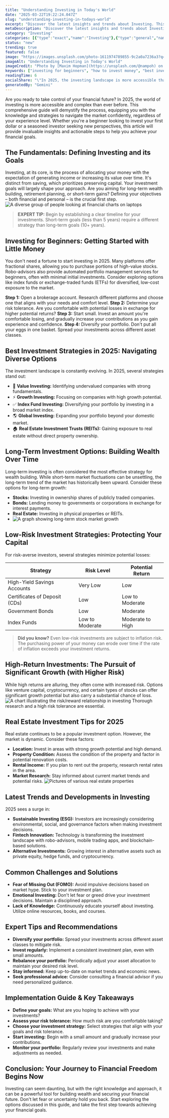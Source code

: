 ```yaml
---
title: "Understanding Investing in Today's World"
date: "2025-03-22T19:22:24.047Z"
slug: "understanding-investing-in-todays-world"
excerpt: "Discover the latest insights and trends about Investing. This comprehensive guide covers everything you need to know about Investing in 2025."
metaDescription: "Discover the latest insights and trends about Investing. This comprehensive guide covers everything you need to know about Investing in 2025."
category: "Investing"
categories: [{"type":"exact","name":"Investing"},{"type":"general","name":"Finance"},{"type":"medium","name":"Financial Markets"},{"type":"specific","name":"Equity Trading"},{"type":"niche","name":"Algorithmic Trading"}]
status: "new"
trending: true
featured: false
image: "https://images.unsplash.com/photo-1611974789855-9c2a0a7236a3?q=85&w=1200&fit=max&fm=webp&auto=compress"
imageAlt: "Understanding Investing in Today's World"
imageCredit: "Photo by [Maxim Hopman](https://unsplash.com/@nampoh) on Unsplash"
keywords: ["investing for beginners", "how to invest money", "best investment strategies", "long term investment options", "investing in stocks for beginners", "low risk investment strategies", "high return investments", "where to invest my money", "real estate investment tips", "how to start investing with little money"]
readingTime: 6
socialShare: "\"In 2025, the investing landscape is more accessible than ever, but success requires understanding your risk tolerance and having a long-term perspective – not chasing quick wins.\""
generatedBy: "Gemini"
---
```




Are you ready to take control of your financial future? In 2025, the world of investing is more accessible and complex than ever before.  This comprehensive guide will demystify the process, equipping you with the knowledge and strategies to navigate the market confidently, regardless of your experience level.  Whether you're a beginner looking to invest your first dollar or a seasoned investor seeking new perspectives, this article will provide invaluable insights and actionable steps to help you achieve your financial goals.

##  The Fundamentals: Defining Investing and its Goals

Investing, at its core, is the process of allocating your money with the expectation of generating income or increasing its value over time.  It's distinct from saving, which prioritizes preserving capital.  Your investment goals will largely shape your approach.  Are you aiming for long-term wealth building, retirement planning, or short-term gains?  Defining your objectives – both financial and personal – is the crucial first step. ![A diverse group of people looking at financial charts on laptops](https://images.unsplash.com/photo-1604594849809-dfedbc827105?q=85&w=1200&fit=max&fm=webp&auto=compress)

> **EXPERT TIP:**  Begin by establishing a clear timeline for your investments.  Short-term goals (less than 5 years) require a different strategy than long-term goals (10+ years).

##  Investing for Beginners: Getting Started with Little Money

You don't need a fortune to start investing in 2025.  Many platforms offer fractional shares, allowing you to purchase portions of high-value stocks. Robo-advisors also provide automated portfolio management services for beginners, often with minimal initial investments.  Consider exploring options like index funds or exchange-traded funds (ETFs) for diversified, low-cost exposure to the market.

**Step 1:** Open a brokerage account.  Research different platforms and choose one that aligns with your needs and comfort level.
**Step 2:** Determine your risk tolerance.  Are you comfortable with potential losses in exchange for higher potential returns?
**Step 3:** Start small.  Invest an amount you're comfortable losing, and gradually increase your contributions as you gain experience and confidence.
**Step 4:** Diversify your portfolio. Don't put all your eggs in one basket. Spread your investments across different asset classes.

##  Best Investment Strategies in 2025: Navigating Diverse Options

The investment landscape is constantly evolving. In 2025, several strategies stand out:

* 🔑 **Value Investing:** Identifying undervalued companies with strong fundamentals.
* ⚡ **Growth Investing:** Focusing on companies with high growth potential.
* ✅ **Index Fund Investing:**  Diversifying your portfolio by investing in a broad market index.
* 🌎 **Global Investing:** Expanding your portfolio beyond your domestic market.
* 🏠 **Real Estate Investment Trusts (REITs):** Gaining exposure to real estate without direct property ownership.

##  Long-Term Investment Options: Building Wealth Over Time

Long-term investing is often considered the most effective strategy for wealth building.  While short-term market fluctuations can be unsettling, the long-term trend of the market has historically been upward.  Consider these options for long-term growth:

* **Stocks:** Investing in ownership shares of publicly traded companies.
* **Bonds:** Lending money to governments or corporations in exchange for interest payments.
* **Real Estate:** Investing in physical properties or REITs.
* ![A graph showing long-term stock market growth](https://images.unsplash.com/photo-1633158829585-23ba8f7c8caf?q=85&w=1200&fit=max&fm=webp&auto=compress)

##  Low-Risk Investment Strategies: Protecting Your Capital

For risk-averse investors, several strategies minimize potential losses:

| Strategy          | Risk Level | Potential Return |
|-----------------|-------------|--------------------|
| High-Yield Savings Accounts | Very Low     | Low              |
| Certificates of Deposit (CDs) | Low          | Low to Moderate  |
| Government Bonds  | Low          | Moderate         |
|  Index Funds      | Low to Moderate | Moderate to High |

> **Did you know?**  Even low-risk investments are subject to inflation risk.  The purchasing power of your money can erode over time if the rate of inflation exceeds your investment returns.

##  High-Return Investments:  The Pursuit of Significant Growth (with Higher Risk)

While high returns are alluring, they often come with increased risk.  Options like venture capital, cryptocurrency, and certain types of stocks can offer significant growth potential but also carry a substantial chance of loss. ![A chart illustrating the risk/reward relationship in investing](https://images.unsplash.com/photo-1620228885847-9eab2a1adddc?q=85&w=1200&fit=max&fm=webp&auto=compress)  Thorough research and a high risk tolerance are essential.

##  Real Estate Investment Tips for 2025

Real estate continues to be a popular investment option.  However, the market is dynamic.  Consider these factors:

* **Location:**  Invest in areas with strong growth potential and high demand.
* **Property Condition:**  Assess the condition of the property and factor in potential renovation costs.
* **Rental Income:**  If you plan to rent out the property, research rental rates in the area.
* **Market Research:**  Stay informed about current market trends and potential risks. ![Pictures of various real estate properties](https://images.unsplash.com/photo-1611974789855-9c2a0a7236a3?q=85&w=1200&fit=max&fm=webp&auto=compress)

##  Latest Trends and Developments in Investing

2025 sees a surge in:

* **Sustainable Investing (ESG):**  Investors are increasingly considering environmental, social, and governance factors when making investment decisions.
* **Fintech Innovation:**  Technology is transforming the investment landscape with robo-advisors, mobile trading apps, and blockchain-based solutions.
* **Alternative Investments:**  Growing interest in alternative assets such as private equity, hedge funds, and cryptocurrency.

## Common Challenges and Solutions

* **Fear of Missing Out (FOMO):**  Avoid impulsive decisions based on market hype. Stick to your investment plan.
* **Emotional Investing:**  Don't let fear or greed drive your investment decisions.  Maintain a disciplined approach.
* **Lack of Knowledge:**  Continuously educate yourself about investing.  Utilize online resources, books, and courses.

## Expert Tips and Recommendations

* **Diversify your portfolio:** Spread your investments across different asset classes to mitigate risk.
* **Invest regularly:**  Implement a consistent investment plan, even with small amounts.
* **Rebalance your portfolio:**  Periodically adjust your asset allocation to maintain your desired risk level.
* **Stay informed:**  Keep up-to-date on market trends and economic news.
* **Seek professional advice:**  Consider consulting a financial advisor if you need personalized guidance.

## Implementation Guide & Key Takeaways

* **Define your goals:**  What are you hoping to achieve with your investments?
* **Assess your risk tolerance:**  How much risk are you comfortable taking?
* **Choose your investment strategy:**  Select strategies that align with your goals and risk tolerance.
* **Start investing:**  Begin with a small amount and gradually increase your contributions.
* **Monitor your portfolio:**  Regularly review your investments and make adjustments as needed.

## Conclusion: Your Journey to Financial Freedom Begins Now

Investing can seem daunting, but with the right knowledge and approach, it can be a powerful tool for building wealth and securing your financial future.  Don't let fear or uncertainty hold you back.  Start exploring the options discussed in this guide, and take the first step towards achieving your financial goals.

